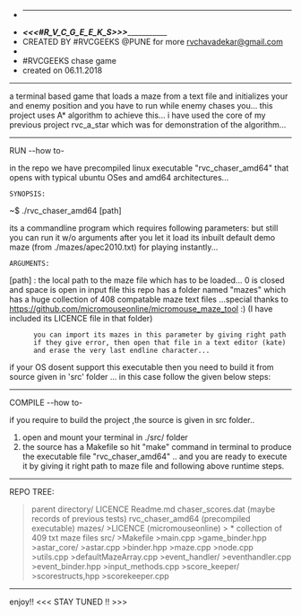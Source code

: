  * ___________________________________________________________
 * ____________<<<___#_R_V_C_G_E_E_K_S___>>>__________________
 * CREATED BY #RVCGEEKS @PUNE for more rvchavadekar@gmail.com
 *
 * #RVCGEEKS chase game
 * created on 06.11.2018
 
 -------------------------------------------------------------------------
 
 a terminal based game that loads a maze from a text file
 and initializes your and enemy position and you have to run while enemy 
 chases you...  this project uses A* algorithm to achieve this... i have
 used the core of my previous project rvc_a_star which was for demonstration
 of the algorithm...
 
 -------------------------------------------------------------------------
 
 RUN --how to- 
 
 in the repo we have precompiled linux executable "rvc_chaser_amd64" that 
 opens with typical ubuntu OSes and amd64 architectures...
 
    SYNOPSIS:
 
 ~$ ./rvc_chaser_amd64 [path]
 
 its a commandline program which requires following parameters:
 but still you can run it w/o arguments after you let it load
 its inbuilt default demo maze (from ./mazes/apec2010.txt) for 
 playing instantly...
         
    ARGUMENTS:    
         
 [path] : the local path to the maze file which has to be loaded...
          0 is closed and space is open in input file
          this repo has a folder named "mazes" which has a huge collection
          of 408 compatable maze text files ...special thanks to
          https://github.com/micromouseonline/micromouse_maze_tool  :)
          (I have included its LICENCE file in that folder)
          
          you can import its mazes in this parameter by giving right path
          if they give error, then open that file in a text editor (kate)
          and erase the very last endline character...
 
 if your OS dosent support this executable then you need to build it from
 source given in 'src' folder ... in this case follow the given below steps:
 
 ---------------------------------------------------------------------------
 
 COMPILE --how to-
 
 if you require to build the project ,the source is given in src folder..
 1) open and mount your terminal in ./src/ folder
 2) the source has a Makefile so hit "make" command in terminal to produce
    the executable file "rvc_chaser_amd64" .. and you are ready to execute
    it by giving it right path to maze file and following above 
    runtime steps.
    
----------------------------------------------------------------------------

REPO TREE:
 
 >parent directory/
   >LICENCE
   >Readme.md
   >chaser_scores.dat (maybe records of previous tests)
   >rvc_chaser_amd64 (precompiled executable)
   >mazes/
     >LICENCE (micromouseonline)
     > * collection of 409 txt maze files
   >src/
     >Makefile
     >main.cpp
     >game_binder.hpp
     >astar_core/
       >astar.cpp
       >binder.hpp
       >maze.cpp
       >node.cpp
       >utils.cpp
       >defaultMazeArray.cpp
     >event_handler/
       >eventhandler.cpp
       >event_binder.hpp
       >input_methods.cpp
     >score_keeper/
       >scorestructs,hpp
       >scorekeeper.cpp

----------------------------------------------------------------------------

enjoy!!
<<<   STAY TUNED !!   >>>
 
